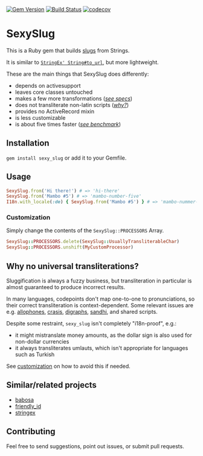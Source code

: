 [![Gem Version](https://badge.fury.io/rb/sexy_slug.svg)](http://badge.fury.io/rb/sexy_slug)
[![Build Status](https://github.com/jaynetics/sexy_slug/workflows/tests/badge.svg)](https://github.com/jaynetics/sexy_slug/actions)
[![codecov](https://codecov.io/gh/jaynetics/sexy_slug/branch/main/graph/badge.svg)](https://codecov.io/gh/jaynetics/sexy_slug)

# SexySlug

This is a Ruby gem that builds [slugs](https://en.wikipedia.org/wiki/Clean_URL#Slug) from Strings.

It is similar to [`StringEx' String#to_url`](https://github.com/rsl/stringex/#actsasurl), but more lightweight.

These are the main things that SexySlug does differently:

- depends on activesupport
- leaves core classes untouched
- makes a few more transformations (*[see specs](https://github.com/jaynetics/sexy_slug/blob/master/spec/sexy_slug_spec.rb)*)
- does not transliterate non-latin scripts (*[why?](#transliterations)*)
- provides no ActiveRecord mixin
- is less customizable
- is about five times faster (*[see benchmark](https://gist.github.com/jaynetics/b024ffa19ce28c731289bd880b492b0b)*)

## Installation

`gem install sexy_slug` or add it to your Gemfile.

## Usage

```ruby
SexySlug.from('Hi there!') # => 'hi-there'
SexySlug.from('Mambo #5') # => 'mambo-number-five'
I18n.with_locale(:de) { SexySlug.from('Mambo #5') } # => 'mambo-nummer-fuenf'
```

<a name='customization'></a>
### Customization

Simply change the contents of the `SexySlug::PROCESSORS` Array.

```ruby
SexySlug::PROCESSORS.delete(SexySlug::UsuallyTransliterableChar)
SexySlug::PROCESSORS.unshift(MyCustomProcessor)
```

<a name='transliterations'></a>
## Why no universal transliterations?

Sluggification is always a fuzzy business, but transliteration in particular is almost guaranteed to produce incorrect results.

In many languages, codepoints don't map one-to-one to pronunciations, so their correct transliteration is context-dependent. Some relevant issues are e.g. [allophones](https://en.wikipedia.org/wiki/Allophone), [crasis](https://en.wikipedia.org/wiki/Crasis), [digraphs](https://de.wikipedia.org/wiki/Digraph), [sandhi](https://en.wikipedia.org/wiki/Sandhi), and shared scripts.

Despite some restraint, `sexy_slug` isn't completely "i18n-proof", e.g.:
- it might mistranslate money amounts, as the dollar sign is also used for non-dollar currencies
- it always transliterates umlauts, which isn't appropriate for languages such as Turkish

See [customization](#customization) on how to avoid this if needed.

## Similar/related projects

- [babosa](https://github.com/norman/babosa)
- [friendly_id](https://github.com/norman/friendly_id)
- [stringex](https://github.com/rsl/stringex)

## Contributing

Feel free to send suggestions, point out issues, or submit pull requests.
